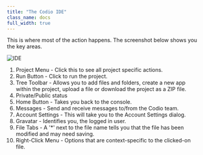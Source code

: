 ```yaml
---
title: "The Codio IDE"
class_name: docs
full_width: true
---
```


This is where most of the action happens. The screenshot below shows you the key areas.

![IDE](docs/ide-screen.png)

1. Project Menu - Click this to see all project specific actions. 
1. Run Button - Click to run the project. 
1. Tree Toolbar - Allows you to add files and folders, create a new app within the project, upload a file or download the project as a ZIP file. 
1. Private/Public status 
1. Home Button - Takes you back to the console. 
1. Messages - Send and receive messages to/from the Codio team. 
1. Account Settings - This will take you to the Account Settings dialog. 
1. Gravatar - Identifies you, the logged in user. 
1. File Tabs - A '*' next to the file name tells you that the file has been modified and may need saving. 
1. Right-Click Menu - Options that are context-specific to the clicked-on file.




